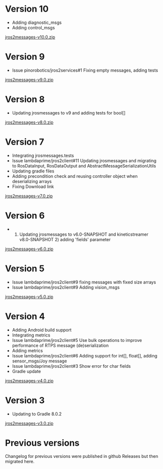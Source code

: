 # Version 10

- Adding diagnostic_msgs
- Adding control_msgs

[jros2messages-v10.0.zip](https://github.com/lambdaprime/jros2messages/raw/main/jros2messages/release/jros2messages-v10.0.zip)

# Version 9

- Issue pinorobotics/jros2services#1 Fixing empty messages, adding tests

[jros2messages-v9.0.zip](https://github.com/lambdaprime/jros2messages/raw/main/jros2messages/release/jros2messages-v9.0.zip)

# Version 8

- Updating jrosmessages to v9 and adding tests for bool[]

[jros2messages-v8.0.zip](https://github.com/lambdaprime/jros2messages/raw/main/jros2messages/release/jros2messages-v8.0.zip)

# Version 7

- Integrating jrosmessages.tests
- Issue lambdaprime/jros2client#11 Updating jrosmessages and migrating to RosDataInput, RosDataOutput and AbstractMessageSerializationUtils
- Updating gradle files
- Adding precondition check and reusing controller object when deserializing arrays
- Fixing Download link

[jros2messages-v7.0.zip](https://github.com/lambdaprime/jros2messages/raw/main/jros2messages/release/jros2messages-v7.0.zip)

# Version 6

- 1) Updating jrosmessages to v6.0-SNAPSHOT and kineticstreamer v8.0-SNAPSHOT 2) adding 'fields' parameter

[jros2messages-v6.0.zip](https://github.com/lambdaprime/jros2messages/raw/main/jros2messages/release/jros2messages-v6.0.zip)

# Version 5

- Issue lambdaprime/jros2client#9 fixing messages with fixed size arrays
- Issue lambdaprime/jros2client#9 Adding vision_msgs

[jros2messages-v5.0.zip](https://github.com/lambdaprime/jros2messages/raw/main/jros2messages/release/jros2messages-v5.0.zip)

# Version 4

- Adding Android build support
- Integrating metrics
- Issue lambdaprime/jros2client#5 Use bulk operations to improve performance of RTPS message (de)serialization
- Adding metrics
- Issue lambdaprime/jros2client#6 Adding support for int[], float[], adding sensor_msgs/Joy message
- Issue lambdaprime/jros2client#3 Show error for char fields
- Gradle update

[jros2messages-v4.0.zip](https://github.com/lambdaprime/jros2messages/raw/main/jros2messages/release/jros2messages-v4.0.zip)

# Version 3

- Updating to Gradle 8.0.2

[jros2messages-v3.0.zip](https://github.com/lambdaprime/jros2messages/raw/main/jros2messages/release/jros2messages-v3.0.zip)

# Previous versions

Changelog for previous versions were published in github Releases but then migrated here.
